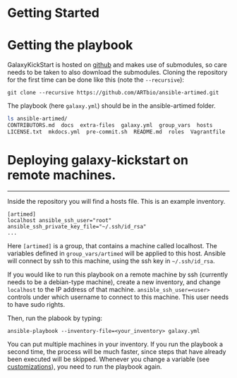 # Getting Started

# Getting the playbook

[//]: # (TODO: Once we do releases, we include the submodules and hence users can just download the playbook without git)


GalaxyKickStart is hosted on [github](https://github.com/ARTbio/ansible-artimed.git) and makes use of submodules, so care
needs to be taken to also download the submodules. Cloning the repository for the first time can be done like this
(note the `--recursive`):

```
git clone --recursive https://github.com/ARTbio/ansible-artimed.git
```

The playbook (here `galaxy.yml`) should be in the ansible-artimed folder.
```bash
ls ansible-artimed/
CONTRIBUTORS.md  docs  extra-files  galaxy.yml  group_vars  hosts
LICENSE.txt  mkdocs.yml  pre-commit.sh  README.md  roles  Vagrantfile
```


# Deploying galaxy-kickstart on remote machines.
----

Inside the repository you will find a hosts file.
This is an example inventory.

```
[artimed]
localhost ansible_ssh_user="root" ansible_ssh_private_key_file="~/.ssh/id_rsa"
...
```

Here `[artimed]` is a group, that contains a machine called localhost.
The variables defined in `group_vars/artimed` will be applied to this host.
Ansible will connect by ssh to this machine, using the ssh key in `~/.ssh/id_rsa`.

If you would like to run this playbook on a remote machine by ssh (currently needs to be a debian-type machine),
create a new inventory, and change `localhost` to the IP address of that machine.
`ansible_ssh_user=<user>` controls under which username to connect to this machine.
This user needs to have sudo rights.

Then, run the plabook by typing:
```
ansible-playbook --inventory-file=<your_inventory> galaxy.yml
```

You can put multiple machines in your inventory.
If you run the playbook a second time, the process will be much faster, since steps that have already been executed will be skipped.
Whenever you change a variable (see [customizations](customizations.md)), you need to run the playbook again.

